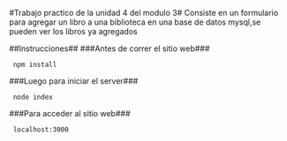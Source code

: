 #Trabajo practico de la unidad 4 del modulo 3#
Consiste en un formulario para agregar un libro a una biblioteca en una base de datos mysql,se pueden ver los libros ya agregados 

##Instrucciones##
###Antes de correr el sitio web###
```
 npm install
```
###Luego para iniciar el server###
```
 node index
```
###Para acceder al sitio web###
```
 localhost:3000
```